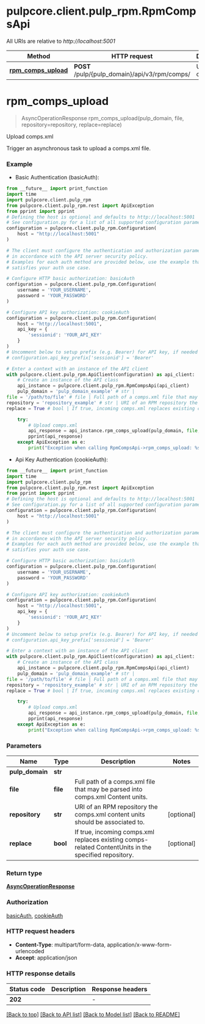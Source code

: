 # pulpcore.client.pulp_rpm.RpmCompsApi

All URIs are relative to *http://localhost:5001*

Method | HTTP request | Description
------------- | ------------- | -------------
[**rpm_comps_upload**](RpmCompsApi.md#rpm_comps_upload) | **POST** /pulp/{pulp_domain}/api/v3/rpm/comps/ | Upload comps.xml


# **rpm_comps_upload**
> AsyncOperationResponse rpm_comps_upload(pulp_domain, file, repository=repository, replace=replace)

Upload comps.xml

Trigger an asynchronous task to upload a comps.xml file.

### Example

* Basic Authentication (basicAuth):
```python
from __future__ import print_function
import time
import pulpcore.client.pulp_rpm
from pulpcore.client.pulp_rpm.rest import ApiException
from pprint import pprint
# Defining the host is optional and defaults to http://localhost:5001
# See configuration.py for a list of all supported configuration parameters.
configuration = pulpcore.client.pulp_rpm.Configuration(
    host = "http://localhost:5001"
)

# The client must configure the authentication and authorization parameters
# in accordance with the API server security policy.
# Examples for each auth method are provided below, use the example that
# satisfies your auth use case.

# Configure HTTP basic authorization: basicAuth
configuration = pulpcore.client.pulp_rpm.Configuration(
    username = 'YOUR_USERNAME',
    password = 'YOUR_PASSWORD'
)

# Configure API key authorization: cookieAuth
configuration = pulpcore.client.pulp_rpm.Configuration(
    host = "http://localhost:5001",
    api_key = {
        'sessionid': 'YOUR_API_KEY'
    }
)
# Uncomment below to setup prefix (e.g. Bearer) for API key, if needed
# configuration.api_key_prefix['sessionid'] = 'Bearer'

# Enter a context with an instance of the API client
with pulpcore.client.pulp_rpm.ApiClient(configuration) as api_client:
    # Create an instance of the API class
    api_instance = pulpcore.client.pulp_rpm.RpmCompsApi(api_client)
    pulp_domain = 'pulp_domain_example' # str | 
file = '/path/to/file' # file | Full path of a comps.xml file that may be parsed into comps.xml Content units.
repository = 'repository_example' # str | URI of an RPM repository the comps.xml content units should be associated to. (optional)
replace = True # bool | If true, incoming comps.xml replaces existing comps-related ContentUnits in the specified repository. (optional)

    try:
        # Upload comps.xml
        api_response = api_instance.rpm_comps_upload(pulp_domain, file, repository=repository, replace=replace)
        pprint(api_response)
    except ApiException as e:
        print("Exception when calling RpmCompsApi->rpm_comps_upload: %s\n" % e)
```

* Api Key Authentication (cookieAuth):
```python
from __future__ import print_function
import time
import pulpcore.client.pulp_rpm
from pulpcore.client.pulp_rpm.rest import ApiException
from pprint import pprint
# Defining the host is optional and defaults to http://localhost:5001
# See configuration.py for a list of all supported configuration parameters.
configuration = pulpcore.client.pulp_rpm.Configuration(
    host = "http://localhost:5001"
)

# The client must configure the authentication and authorization parameters
# in accordance with the API server security policy.
# Examples for each auth method are provided below, use the example that
# satisfies your auth use case.

# Configure HTTP basic authorization: basicAuth
configuration = pulpcore.client.pulp_rpm.Configuration(
    username = 'YOUR_USERNAME',
    password = 'YOUR_PASSWORD'
)

# Configure API key authorization: cookieAuth
configuration = pulpcore.client.pulp_rpm.Configuration(
    host = "http://localhost:5001",
    api_key = {
        'sessionid': 'YOUR_API_KEY'
    }
)
# Uncomment below to setup prefix (e.g. Bearer) for API key, if needed
# configuration.api_key_prefix['sessionid'] = 'Bearer'

# Enter a context with an instance of the API client
with pulpcore.client.pulp_rpm.ApiClient(configuration) as api_client:
    # Create an instance of the API class
    api_instance = pulpcore.client.pulp_rpm.RpmCompsApi(api_client)
    pulp_domain = 'pulp_domain_example' # str | 
file = '/path/to/file' # file | Full path of a comps.xml file that may be parsed into comps.xml Content units.
repository = 'repository_example' # str | URI of an RPM repository the comps.xml content units should be associated to. (optional)
replace = True # bool | If true, incoming comps.xml replaces existing comps-related ContentUnits in the specified repository. (optional)

    try:
        # Upload comps.xml
        api_response = api_instance.rpm_comps_upload(pulp_domain, file, repository=repository, replace=replace)
        pprint(api_response)
    except ApiException as e:
        print("Exception when calling RpmCompsApi->rpm_comps_upload: %s\n" % e)
```

### Parameters

Name | Type | Description  | Notes
------------- | ------------- | ------------- | -------------
 **pulp_domain** | **str**|  | 
 **file** | **file**| Full path of a comps.xml file that may be parsed into comps.xml Content units. | 
 **repository** | **str**| URI of an RPM repository the comps.xml content units should be associated to. | [optional] 
 **replace** | **bool**| If true, incoming comps.xml replaces existing comps-related ContentUnits in the specified repository. | [optional] 

### Return type

[**AsyncOperationResponse**](AsyncOperationResponse.md)

### Authorization

[basicAuth](../README.md#basicAuth), [cookieAuth](../README.md#cookieAuth)

### HTTP request headers

 - **Content-Type**: multipart/form-data, application/x-www-form-urlencoded
 - **Accept**: application/json

### HTTP response details
| Status code | Description | Response headers |
|-------------|-------------|------------------|
**202** |  |  -  |

[[Back to top]](#) [[Back to API list]](../README.md#documentation-for-api-endpoints) [[Back to Model list]](../README.md#documentation-for-models) [[Back to README]](../README.md)

